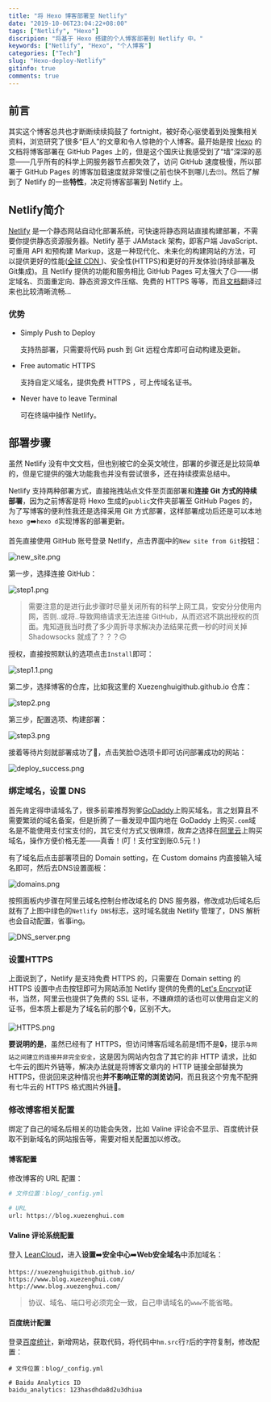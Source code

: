 ```yaml
---
title: "将 Hexo 博客部署至 Netlify"
date: "2019-10-06T23:04:22+08:00"
tags: ["Netlify", "Hexo"]
discripion: "将基于 Hexo 搭建的个人博客部署到 Netlify 中。"
keywords: ["Netlify", "Hexo", "个人博客"]
categories: ["Tech"]
slug: "Hexo-deploy-Netlify"
gitinfo: true
comments: true
---
```


## 前言
其实这个博客总共也才断断续续捣鼓了 fortnight，被好奇心驱使着到处搜集相关资料，浏览研究了很多“巨人”的文章和令人惊艳的个人博客。最开始是按 [Hexo](https://hexo.io/zh-cn/docs/) 的文档将博客部署在 GitHub Pages 上的，但是这个国庆让我感受到了“墙”深深的恶意——几乎所有的科学上网服务器节点都失效了，访问 GitHub 速度极慢，所以部署于 GitHub Pages 的博客加载速度就非常慢(之前也快不到哪儿去🙄)。然后了解到了 Netlify 的一些**特性**，决定将博客部署到 Netlify 上。
## Netlify简介
 [Netlify](https://www.netlify.com/) 是一个静态网站自动化部署系统，可快速将静态网站直接构建部署，不需要你提供静态资源服务器。Netlify 基于 JAMstack 架构，即客户端 JavaScript、可重用 API 和预构建 Markup，这是一种现代化、未来化的构建网站的方法，可以提供更好的性能([全球 CDN ](https://www.netlify.com/blog/2016/04/15/make-your-site-faster-with-netlifys-intelligent-cdn/))、安全性(HTTPS)和更好的开发体验(持续部署及Git集成)。且 Netlify 提供的功能和服务相比 GitHub Pages 可太强大了😏——绑定域名、页面重定向、静态资源文件压缩、免费的 HTTPS 等等，而且[文档](https://www.netlify.com/docs/)翻译过来也比较清晰流畅…
### 优势
- Simply Push to Deploy

    支持热部署，只需要将代码 push 到 Git 远程仓库即可自动构建及更新。

- Free automatic HTTPS

    支持自定义域名，提供免费 HTTPS ，可上传域名证书。

- Never have to leave Terminal

    可在终端中操作 Netlify。

## 部署步骤

虽然 Netlify 没有中文文档，但也别被它的全英文唬住，部署的步骤还是比较简单的，但是它提供的强大功能我也并没有尝试很多，还在持续摸索总结中。

Netlify 支持两种部署方式，直接拖拽站点文件至页面部署和**连接 Git 方式的持续部署**，因为之前博客是将 Hexo 生成的`public`文件夹部署至 GitHub Pages 的，为了写博客的便利性我还是选择采用 Git 方式部署，这样部署成功后还是可以本地`hexo g`➡️`hexo d`实现博客的部署更新。

首先直接使用 GitHub 账号登录 Netlify，点击界面中的`New site from Git`按钮：

![new_site.png](http://blog.xuezenghui.com/deploy_to_netlify/new_site.png "New site from Git")


第一步，选择连接 GitHub：

![step1.png](http://blog.xuezenghui.com/deploy_to_netlify/step1.png "连接GitHub")


> 需要注意的是进行此步骤时尽量关闭所有的科学上网工具，安安分分使用内网，否则..或将..导致网络请求无法连接 GitHub，从而迟迟不跳出授权的页面。鬼知道我当时费了多少周折寻求解决办法结果花费一秒的时间关掉 Shadowsocks 就成了？？？🙃

授权，直接按照默认的选项点击`Install`即可：

![step1.1.png](http://blog.xuezenghui.com/deploy_to_netlify/step1.1.png "GitHub授权")


第二步，选择博客的仓库，比如我这里的 Xuezenghuigithub.github.io 仓库：

![step2.png](http://blog.xuezenghui.com/deploy_to_netlify/step2.png "选择仓库")

第三步，配置选项、构建部署：

![step3.png](http://blog.xuezenghui.com/deploy_to_netlify/step3.png "构建部署")

接着等待片刻就部署成功了🍺，点击笑脸😊选项卡即可访问部署成功的网站：

![deploy_success.png](http://blog.xuezenghui.com/deploy_to_netlify/deploy_success.png "部署成功")

### 绑定域名，设置 DNS
首先肯定得申请域名了，很多前辈推荐狗爹[GoDaddy](https://sg.godaddy.com/zh)上购买域名，言之划算且不需要繁琐的域名备案，但是折腾了一番发现中国内地在 GoDaddy 上购买`.com`域名是不能使用支付宝支付的，其它支付方式又很麻烦，故弃之选择在[阿里云](https://www.aliyun.com/)上购买域名，操作方便价格无差——真香！(叮！支付宝到账0.5元！)


有了域名后点击部署项目的 Domain setting，在 Custom domains 内直接输入域名即可，然后去DNS设置面板：

![domains.png](http://blog.xuezenghui.com/deploy_to_netlify/domains.png "DNS设置入口")

按照面板内步骤在阿里云域名控制台修改域名的 DNS 服务器，修改成功后域名后就有了上图中绿色的`Netlify DNS`标志，这时域名就由 Netlify 管理了，DNS 解析也会自动配置，省事ing。

![DNS_server.png](http://blog.xuezenghui.com/deploy_to_netlify/DNS_server.png "域名控制台截图")

### 设置HTTPS
上面说到了，Netlify 是支持免费 HTTPS 的，只需要在 Domain setting 的 HTTPS 设置中点击按钮即可为网站添加 Netlify 提供的免费的[Let's Encrypt](https://letsencrypt.org/)证书，当然，阿里云也提供了免费的 SSL 证书，不嫌麻烦的话也可以使用自定义的证书，但本质上都是为了域名前的那个🔒，区别不大。

![HTTPS.png](http://blog.xuezenghui.com/deploy_to_netlify/HTTPS.png "HTTPS")

**要说明的是**，虽然已经有了 HTTPS，但访问博客后域名前是❗️而不是🔒，提示`与网站之间建立的连接并非完全安全`，这是因为网站内包含了其它的非 HTTP 请求，比如七牛云的图片外链等，解决办法就是将博客文章内的 HTTP 链接全部替换为 HTTPS，但说回来这种情况也**并不影响正常的浏览访问**，而且我这个穷鬼不配拥有七牛云的 HTTPS 格式图片外链🌚。
### 修改博客相关配置
绑定了自己的域名后相关的功能会失效，比如 Valine 评论会不显示、百度统计获取不到新域名的网站报告等，需要对相关配置加以修改。
#### 博客配置
修改博客的 URL 配置：
```python
# 文件位置：blog/_config.yml

# URL
url: https://blog.xuezenghui.com
```
#### Valine 评论系统配置
登入 [LeanCloud](https://leancloud.cn/)，进入**设置**➡️**安全中心**➡️**Web安全域名**中添加域名：
```
https://xuezenghuigithub.github.io/
https://www.blog.xuezenghui.com/
http://www.blog.xuezenghui.com/
```
> 协议、域名、端口号必须完全一致，自己申请域名的`www`不能省略。

#### 百度统计配置
登录[百度统计](https://tongji.baidu.com/web/10000070711/welcome/login)，新增网站，获取代码，将代码中`hm.src`行`?`后的字符复制，修改配置：
```
# 文件位置：blog/_config.yml

# Baidu Analytics ID
baidu_analytics: 123hasdhda8d2u3dhiua
```